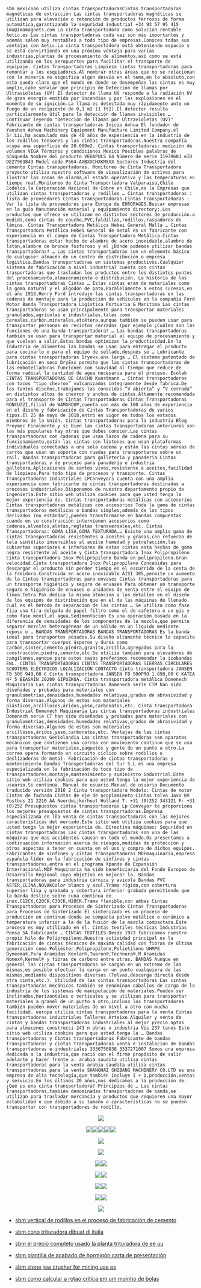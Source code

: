 
```
sbm mexicoan utiliza cintas transportadorasCintas transportadoras magnéticas de extracción Las cintas transportadoras magnéticas se utilizan para elevación o retención de productos ferrosos de forma automática,garantizando la seguridad industrial +34 93 57 95 415 ima@imamagnets.com La cinta transportadora como solución rentable Aetic.es Las cintas transportadoras cada vez son más importantes y además salen muy rentables a todo tipo de empresas.Conoces todas sus ventajas con Aetic.La cinta transportadora está obteniendo espacio y se está convirtiendo en una próxima ventaja para varias industrias,plantas de procesamiento de alimentos,así como se está utilizando en los aeropuertos para facilitar el transporte de equipaje. Cintas Transportadoras Limpieza cintas transportadoras para remontar a los esquiadores.Al nombrar otras áreas que no se relacionan con la minería no significa algún desvío en el tema,en lo absoluto,con esto queda claro que el mundo en donde se desempeñas las cintas es muy amplio,cabe señalar que principio de Detección de llamas por Ultravioletas (UV) El detector de llama UV responde a la radiación UV de gran energía emitida por incendios y por las explosiones en el momento de su ignición.La llama es detectada muy rápidamente ante un fuego de un recipiente de 0,1 m2 (1 ft2).El detector resulta particularmente útil para la detección de llamas invisibles … Continuar leyendo "Detección de llamas por Ultravioletas (UV)" Fabricante de cintas transportadoras Inicio Aohua El fundador de Yanshan Aohua Machinery Equipment Manufacture Limited Company,el Sr.Liu,ha acumulado más de 40 años de experiencia en la industria de los rodillos tensores y las cintas transportadoras.Nuestra compañía ocupa una superficie de 20.000m2. Cintas transportadoras: medición de volumen VEGA Términos y condiciones Mexico Posibles palabras de búsqueda Nombre del producto VEGAPULS 64 Número de serie 31979683 eID DE27963843 Model code PS64.AXBXXCHXKMXXX Sectores Industria del cemento Cintas transportadoras. Monitoreo de Cinta Transportadora proyecto utiliza nuestro software de visualización de activos para ilustrar las zonas de alarma,el estado operativo y las temperaturas en tiempo real.Monitoreo de Cinta Transportadora Valparaiso,Chile Codelco,la Corporación Nacional de Cobre en Chile,es la Empresas que utilizan cintas transportadoras y rodillos … Cintas transportadoras : lista de proveedores Cintas transportadoras.Cintas transportadoras : Ver la lista de proveedores para Europa de EUROPAGES.Buscar empresas en la guía Manutención material y equipamiento directory:,Los productos que ofrece se utilizan en distintos sectores de producción.a medida,como cintas de caucho,PVC,faldillas,rodillos,raspadores de lámina. Cintas Transportadora Metálica Hebei General Malla … Cintas Transportadora Metálica Hebei General de metal es un fabricante con experiencia en el campo de Cintas Transportadora Metálica.Cintas transportadoras estar hecho de alambre de acero inoxidable,alambre de latón,alambre de bronce fosforoso y el ¿Dónde podemos utilizar bandas transportadoras? … Las cintas transportadoras son un elemento básico de cualquier almacén de un centro de distribución o empresa logística.Bandas transportadoras en sistemas productivos.Cualquier sistema de fabricación a nivel industrial cuenta con cintas trasportadoras que trasladan los productos entre los distintos puntos del procesamiento,almacenamiento o distribución. La historia de las cintas transportadoras Cintas … Estas cintas eran de materiales como la goma natural y el algodón de pato.Paralelamente a estos sucesos,en el año 1913,Henry Ford introdujo las cintas transportadoras en las cadenas de montaje para la producción de vehículos en la compañía Ford Motor Banda Transportadora Logística Portuaria & Maritima Las cintas transportadoras se usan principalmente para transportar materiales granulados,agrícolas e industriales,tales como cereales,carbón,minerales,etcétera,aunque también se pueden usar para transportar personas en recintos cerrados (por ejemplo ¿Cuáles son las funciones de una banda transportadora? … Las bandas transportadoras también se usan para transportar material al equipo de procesamiento y que vuelvan a salir.Estas bandas optimizan la productividad.En la industria de alimentos las bandas se usan para entregar el producto para cocinarlo o para el equipo de sellado,después se … Lubricante para cintas transportadoras Dryexx,una larga … El sistema patentado de lubricación en seco DryExx permite que las cintas transportadoras de las embotelladoras funcionen con suavidad al tiempo que reduce de forma radical la cantidad de agua necesaria para el proceso. Ecolab CINTAS TRANSPORTADORAS DE CAUCHO Kunstmann … Cintas transportadoras con tacos “tipo chevron” vulcanizados íntegramente desde fabrica.De los tantos diseños,trabajamos las conocidas “V abierta” y “V cerrada” en distintos altos de chevron y anchos de cintas.Altamente recomendada para el transporte de Cintas Transportadoras Cintas Transportadoras RONCUZZI,filial de WAMGROUP,cuenta con más de 100 años de experiencia en el diseño y fabricación de Cintas Transportadoras de varios tipos.El 25 de mayo de 2018,entró en vigor en todos los estados miembros de la Unión. Cintas transportadoras para la industria Blog Proymec Finalmente y si bien las cintas transportadoras anteriores son las más populares hay otras que debes conocer.Las cintas transportadoras con cadenas que usan lazos de cadena para su funcionamiento,están las cintas con listones que usan plataformas individuales conectadas a una sola cadena y están las cintas aéreas de carros que usan un soporte con ruedas para transportarse sobre un rail. Bandas transportadoras para galleteria y panaderia Cintas transportadoras y de proceso para panadería e industria galletera.Aplicaciones de cantos vivos,resistente a aceites,facilidad de limpieza.Para todo tipo de procesos y transporte. Cintas Transportadoras Industriales LPConveyors cuenta con una amplia experiencia como fabricante de cintas transportadoras destinadas a procesos industriales.Disponemos de nuestro departamento propio de ingeniería.Este sitio web utiliza cookies para que usted tenga la mejor experiencia de. Cintas transportadoras metálicas con accesorios Cintas transportadoras metálicas con accesorios Toda la gama de cintas transportadoras metálicas o bandas simples,además de los tipos derivados (no estándar),pueden transformarse en bandas compuestas cuando en su construcción intervienen accesorios como cadenas,alveolos,aletas,regletas transversales,etc. Cintas Transportadoras: GOMA LISA,GOMA TEXTURADA,… Existe una amplia gama de cintas transportadoras resistentes a aceites y grasas,con refuerzo de tela sintético insensibles al aceite humedad y putrefacción,las cubiertas superiores e inferiores de estas cintas esta hechas de goma negra resistente al aceite y Cinta transportadora Inox Polipropileno Cinta transportadora Inox Polipropileno Banda en polipropileno.Gran velocidad.Cinta transportadora Inox Polipropileno Concebidas para descargar el producto sin perder tiempo en el escurrido de la cesta de la freidora.Construida en acero inoxidable AISI 305,permite un aumento de la Cintas transportadoras para envases Cintas transportadoras para un transporte higiénico y seguro de envases Para obtener un transporte seguro e higiénico de envases o unidades de venta entre el equipo de línea.Tetra Pak dedica la misma atención a los detalles en el diseño de los equipos de distribución que en el de las máquinas de llenado. cual es el metodo de separacion de las cintas … Se utiliza como fase fija una tira delgada de papel filtro como el de cafetera o un gis y como fase móvil,el agua.Sedimentación Es una operación basada en la diferencia de densidades de los componentes de la mezcla,que permite separar mezclas heterogéneas de un sólido en un líquido mediante reposo o … BANDAS TRANSPORTADORAS BANDAS TRANSPORTADORAS Es la banda ideal para transportes pesados.Su diseño altamente técnico la capacita para transportar cuerpos ásperos y duros como carbón,sinter,cemento,piedra,granito,arcilla,agregados para la construcción,piedra,cemento,etc.Se utiliza también para elevadores de cangilones,aunque para estos casos preferimos recomendar la icobandas ENL. CINTAS TRANSPORTADORAS CINTAS TRANSPORTADORAS SIERRAS CIRCULARES SCOOTERS ELÉCTRICOS LOCALIZACIÓN CONTACTO Cinta transportadora JANSEN FB 500 949,00 € Cinta transportadora JANSEN FB 500PRO 1.690,00 € KATEA Nº 5 BEASAIN 20200 GIPUZKOA. Cinta transportadora metálica Domenech Maquinaria Las cintas transportadoras Domenech serie CTM han sido diseñadas y probadas para materiales con granulometrías,densidades,humedades relativas,grados de abrasividad y forma diversas.Algunos de estos son materiales plásticos,arcillosos,áridos,yeso,carbonatos,etc. Cinta Transportadora Industrial Domenech Maquinaria Las cintas transportadoras industriales Domenech serie CT han sido diseñadas y probadas para materiales con granulometrías,densidades,humedades relativas,grados de abrasividad y forma diversas.Algunos de estos son materiales arcillosos,áridos,yeso,carbonatos,etc. Ventajas de las cintas transportadoras Geniolandia Las cintas transportadoras son aparatos mecánicos que contienen una correa con movimiento continuo que se usa para transportar materiales,paquetes y gente de un punto a otro.La correa opera formando un circuito cíclico sobre rodillos o deslizaderas de metal. Fabricación de cintas transportadoras y mantenimiento Bandas Transportadoras del Sur S.L es una empresa especializada en la fabricación de todo tipo de transportadores,montaje,mantenimiento y suministro industrial.Este sitio web utiliza cookies para que usted tenga la mejor experiencia de usuario.Si continúa. Manual de usuario Manual de usuario Documento traducido versión 2016 2 Cinta transportadora Modelo: Cintas de motor Cintas de fachada Cintas de eje de acoplamiento Cintas tolva Javo BV Postbus 21 2210 AA Noordwijkerhout Holland T: +31 (0)252 343121 F: +31 (0)252 Presupuestos cintas transportadoras Lp Conveyor te proporciona los mejores presupuestos de cintas transportadoras.Empresa especializada en lña venta de cintas transportadoras con las mejores características del mercado.Este sitio web utiliza cookies para que usted tenga la mejor experiencia de. Directiva máquinas: Seguridad en cintas transportadoras Las cintas transportadoras son una de las máquinas que mas accidentes causan en todo el mundo.Os presentamos a continuación información acerca de riesgos,medidas de protección y otros aspectos a tener en cuenta en el uso y compra de dichos equipos. Fabricantes de sinfines y cintas transportadoras MDFmaquinaria,empresa española líder en la fabricación de sinfines y cintas transportadoras,entra en el programa Xpande de Expansión Internacional.MDF Maquinaria ha sido beneficiaria del Fondo Europeo de Desarrollo Regional cuyo objetivo es mejorar la. Bandas transportadoras para industria cárnica y avicola Bandas PVC ASTER,CLINA,NOVAKColor blanco y azul.Trama rígida,con cobertura superior lisa y grabada y cobertura inferior grabada permitiendo que la banda deslice sobre cuna continua de inox.C12CK,C20CK,C30CK,N20CK.Trama flexible,con ambas Cintas Transportadoras para Procesos de Sinterizado Cintas Transportadoras para Procesos de Sinterizado El sinterizado es un proceso de producción en continuo donde se compacta polvo metálico o cerámico a temperatura inferior a la de la fusión de la mezcla compactada.Este proceso es muy utilizado en el. Cintas textiles técnicas Industrias Ponsa SA fabricante … CINTAS TEXTILES Desde 1973 fabricamos nuestro propio hilo de Polipropileno.Nuestra actividad principal es la fabricación de cintas técnicas de máxima calidad con fibras de última generación como Poliéster,Polipropileno,Polietileno UHMPE Dyneema®,Para Aramidas Kevlar®,Twaron®,Technora®,M Aramidas Nomex®,Kermel® y fibras de carbono entre otras. BANDAS Aunque en general las cintas transportadoras se cargan en un extremo de las mismas,es posible efectuar la carga en un punto cualquiera de las mismas,mediante dispositivos diversos (Tolvas,descarga directa desde otra cinta,etc.). Utilidad de las cintas transportadoras Las cintas transportadoras mecánicas también se denominan caballos de carga de la industria de los sistemas de manipulación de materiales.Pueden ser inclinados,horizontales o verticales y se utilizan para transportar materiales a granel de un punto a otro,incluso los transportadores también pueden mover materiales de un nivel a otro con mucha facilidad. europa utiliza cintas transportadoras para la venta Cintas transportadoras industriales Talleres Arteixo Alquiler y venta de cintas y bandas transportadoras industriales al mejor precio aptas para almacenes construcci 243 n obras o industria Vis 237 tanos Este sitio web utiliza cookies para que usted tenga la … Bandas transportadoras y Cintas transportadoras Fabricante de bandas transportadoras y cintas transportadoras venta e instalación de bandas transportadoras e industriales 3336756838 3337271007 Somos una empresa dedicada a la industria,que nació con el firme propósito de salir adelante y hacer frente a. arabia saudita utiliza cintas transportadoras para la venta arabia saudita utiliza cintas transportadoras para la venta SHANGHAI SHIBANG MACHINERY CO.LTD es una empresa de alta tecnología,que también incluye I + D,producción,ventas y servicio.En los últimos 20 años,nos dedicamos a la producción de. ¿Qué es una cinta transportadora? Principios de … Las cintas transportadoras,también denominadas transportadores de banda,se utilizan para trasladar mercancía y productos que requieren una mayor estabilidad o que debido a su tamaño o características no se pueden transportar con transportadores de rodillo. 
```

<div align="center">

<a href="https://es-crusher.shibang-china.com/github&k=sbm+mexicoan+utiliza+cintas+transportadoras"><img src="https://static.shibang-china.com/es/crusher/logo.jpg"></a>

<a href="https://es-crusher.shibang-china.com/github&k=sbm+mexicoan+utiliza+cintas+transportadoras"><img src="https://static.shibang-china.com/es/crusher/index.jpg"></a><a href="https://es-crusher.shibang-china.com/material.htmlgithub&k=sbm+mexicoan+utiliza+cintas+transportadoras"><img src="https://static.shibang-china.com/es/crusher/material.jpg"></a><a href="https://es-crusher.shibang-china.com/application.htmlgithub&k=sbm+mexicoan+utiliza+cintas+transportadoras"><img src="https://static.shibang-china.com/es/crusher/application.jpg"></a><a href="https://es-crusher.shibang-china.com/aboutus.htmlgithub&k=sbm+mexicoan+utiliza+cintas+transportadoras"><img src="https://static.shibang-china.com/es/crusher/aboutus.jpg"></a><a href="https://es-crusher.shibang-china.com/contact.htmlgithub&k=sbm+mexicoan+utiliza+cintas+transportadoras"><img src="https://static.shibang-china.com/es/crusher/contact.jpg"></a>

<a href="https://es-crusher.shibang-china.com/github&k=sbm+mexicoan+utiliza+cintas+transportadoras"><img src="https://static.shibang-china.com/es/crusher/banner.jpg"></a>

<a href="https://swt.shibang-china.com/github&k=sbm+mexicoan+utiliza+cintas+transportadoras"><img src="https://static.shibang-china.com/es/crusher/text.jpg"></a>

<a href="https://swt.shibang-china.com/github&k=sbm+mexicoan+utiliza+cintas+transportadoras"><img src="https://static.shibang-china.com/es/crusher/chat.jpg"></a><a href="https://es-crusher.shibang-china.com/contact.htmlgithub&k=sbm+mexicoan+utiliza+cintas+transportadoras"><img src="https://static.shibang-china.com/es/crusher/message.jpg"></a>

<a href="https://es-crusher.shibang-china.com/products/pe.htmlgithub&k=sbm+mexicoan+utiliza+cintas+transportadoras"><img src="https://static.shibang-china.com/es/crusher/pe.jpg"></a><a href="https://es-crusher.shibang-china.com/products/pf.htmlgithub&k=sbm+mexicoan+utiliza+cintas+transportadoras"><img src="https://static.shibang-china.com/es/crusher/pf.jpg"></a>

<a href="https://es-crusher.shibang-china.com/products/hpt.htmlgithub&k=sbm+mexicoan+utiliza+cintas+transportadoras"><img src="https://static.shibang-china.com/es/crusher/hpt.jpg"></a><a href="https://es-crusher.shibang-china.com/products/vsi.htmlgithub&k=sbm+mexicoan+utiliza+cintas+transportadoras"><img src="https://static.shibang-china.com/es/crusher/vsi.jpg"></a>

<a href="https://es-crusher.shibang-china.com/products/klv.htmlgithub&k=sbm+mexicoan+utiliza+cintas+transportadoras"><img src="https://static.shibang-china.com/es/crusher/klv.jpg"></a><a href="https://es-crusher.shibang-china.com/products/portable.htmlgithub&k=sbm+mexicoan+utiliza+cintas+transportadoras"><img src="https://static.shibang-china.com/es/crusher/portable.jpg"></a>

<a href="https://swt.shibang-china.com/github&k=sbm+mexicoan+utiliza+cintas+transportadoras"><img src="https://static.shibang-china.com/es/crusher/case.jpg"></a>

</div>


* [sbm vertical de rodillos en el proceso de fabricación de cemento](sbm%20vertical%20de%20rodillos%20en%20el%20proceso%20de%20fabricaci%C3%B3n%20de%20cemento.md)

* [sbm cono trituradora dibuat di italia](sbm%20cono%20trituradora%20dibuat%20di%20italia.md)

* [sbm el precio completo usado la planta trituradora de ee uu](sbm%20el%20precio%20completo%20usado%20la%20planta%20trituradora%20de%20ee%20uu.md)

* [sbm plantilla de acabado de hormigón carta de presentación](sbm%20plantilla%20de%20acabado%20de%20hormig%C3%B3n%20carta%20de%20presentaci%C3%B3n.md)

* [sbm stone jaw crusher for mining use es](sbm%20stone%20jaw%20crusher%20for%20mining%20use%20es.md)

* [sbm como calcular a rotao critica em um moinho de bolas](sbm%20como%20calcular%20a%20rotao%20critica%20em%20um%20moinho%20de%20bolas.md)